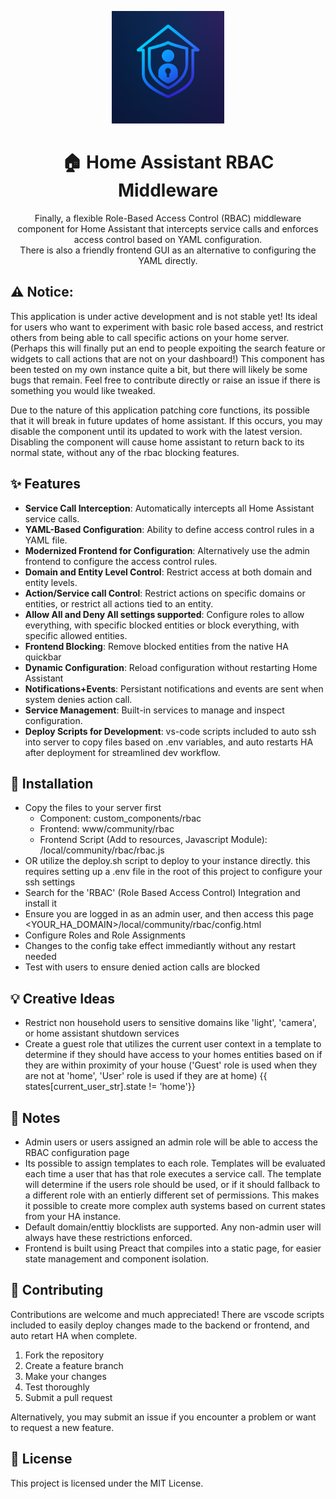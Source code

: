 <p align="center">
  <img src="logo.png" alt="Home Assistant RBAC Logo" width="180" />
</p>

<h1 align="center">🏠 Home Assistant RBAC Middleware</h1>

<p align="center">
  Finally, a flexible Role-Based Access Control (RBAC) middleware component for Home Assistant that intercepts service calls and enforces access control based on YAML configuration.<br>
  There is also a friendly frontend GUI as an alternative to configuring the YAML directly.
</p>

## ⚠️ Notice:
This application is under active development and is not stable yet!
Its ideal for users who want to experiment with basic role based access, and restrict others from being able to call specific actions on your home server. (Perhaps this will finally put an end to people expoiting the search feature or widgets to call actions that are not on your dashboard!) This component has been tested on my own instance quite a bit, but there will likely be some bugs that remain. Feel free to contribute directly or raise an issue if there is something you would like tweaked.

Due to the nature of this application patching core functions, its possible that it will break in future updates of home assistant. If this occurs, you may disable the component until its updated to work with the latest version. Disabling the component will cause home assistant to return back to its normal state, without any of the rbac blocking features.

## ✨ Features
- **Service Call Interception**: Automatically intercepts all Home Assistant service calls.
- **YAML-Based Configuration**: Ability to define access control rules in a YAML file.
- **Modernized Frontend for Configuration**: Alternatively use the admin frontend to configure the access control rules.
- **Domain and Entity Level Control**: Restrict access at both domain and entity levels.
- **Action/Service call Control**: Restrict actions on specific domains or entities, or restrict all actions tied to an entity.
- **Allow All and Deny All settings supported**: Configure roles to allow everything, with specific blocked entities or block everything, with specific allowed entities.
- **Frontend Blocking**: Remove blocked entities from the native HA quickbar
- **Dynamic Configuration**: Reload configuration without restarting Home Assistant
- **Notifications+Events**: Persistant notifications and events are sent when system denies action call.
- **Service Management**: Built-in services to manage and inspect configuration.
- **Deploy Scripts for Development**: vs-code scripts included to auto ssh into server to copy files based on .env variables, and auto restarts HA after deployment for streamlined dev workflow.

## 🚀 Installation
- Copy the files to your server first
  - Component: custom_components/rbac
  - Frontend: www/community/rbac
  - Frontend Script (Add to resources, Javascript Module): /local/community/rbac/rbac.js
- OR utilize the deploy.sh script to deploy to your instance directly. this requires setting up a .env file in the root of this project to configure your ssh settings
- Search for the 'RBAC' (Role Based Access Control) Integration and install it
- Ensure you are logged in as an admin user, and then access this page <YOUR_HA_DOMAIN>/local/community/rbac/config.html
- Configure Roles and Role Assignments
- Changes to the config take effect immediantly without any restart needed
- Test with users to ensure denied action calls are blocked

## 💡 Creative Ideas
- Restrict non household users to sensitive domains like 'light', 'camera', or home assistant shutdown services
- Create a guest role that utilizes the current user context in a template to determine if they should have access to your homes entities based on if they are within proximity of your house ('Guest' role is used when they are not at 'home', 'User' role is used if they are at home) {{ states[current_user_str].state != 'home'}}

## 📝 Notes
- Admin users or users assigned an admin role will be able to access the RBAC configuration page 
- Its possible to assign templates to each role. Templates will be evaluated each time a user that has that role executes a service call. The template will determine if the users role should be used, or if it should fallback to a different role with an entierly different set of permissions. This makes it possible to create more complex auth systems based on current states from your HA instance.
- Default domain/enttiy blocklists are supported. Any non-admin user will always have these restrictions enforced.
- Frontend is built using Preact that compiles into a static page, for easier state management and component isolation.

## 🤝 Contributing
Contributions are welcome and much appreciated!
There are vscode scripts included to easily deploy changes made to the backend or frontend, and auto retart HA when complete.

1. Fork the repository
2. Create a feature branch
3. Make your changes
4. Test thoroughly
5. Submit a pull request

Alternatively, you may submit an issue if you encounter a problem or want to request a new feature.

## 📄 License
This project is licensed under the MIT License.
